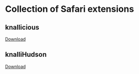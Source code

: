 # Collection of Safari extensions

## knallicious
<a href="http://github.com/knalli/knallicious/raw/master/knallicious-1.0.2.safariextz">Download</a>

## knalliHudson
<a href="http://github.com/knalli/knallicious/raw/master/knallihudson-1.0.0.safariextz">Download</a>